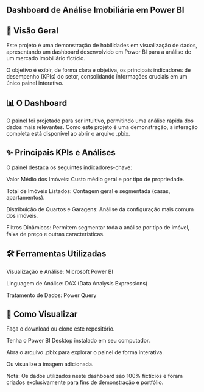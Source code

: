 ## Dashboard de Análise Imobiliária em Power BI
## 📄 Visão Geral
Este projeto é uma demonstração de habilidades em visualização de dados, apresentando um dashboard desenvolvido em Power BI para a análise de um mercado imobiliário fictício.

O objetivo é exibir, de forma clara e objetiva, os principais indicadores de desempenho (KPIs) do setor, consolidando informações cruciais em um único painel interativo.

## 📊 O Dashboard
O painel foi projetado para ser intuitivo, permitindo uma análise rápida dos dados mais relevantes. Como este projeto é uma demonstração, a interação completa está disponível ao abrir o arquivo .pbix.

## ✨ Principais KPIs e Análises
O painel destaca os seguintes indicadores-chave:

Valor Médio dos Imóveis: Custo médio geral e por tipo de propriedade.

Total de Imóveis Listados: Contagem geral e segmentada (casas, apartamentos).

Distribuição de Quartos e Garagens: Análise da configuração mais comum dos imóveis.

Filtros Dinâmicos: Permitem segmentar toda a análise por tipo de imóvel, faixa de preço e outras características.

## 🛠️ Ferramentas Utilizadas
Visualização e Análise: Microsoft Power BI

Linguagem de Análise: DAX (Data Analysis Expressions)

Tratamento de Dados: Power Query

## 🚀 Como Visualizar
Faça o download ou clone este repositório.

Tenha o Power BI Desktop instalado em seu computador.

Abra o arquivo .pbix para explorar o painel de forma interativa.

Ou visualize a imagem adicionada.

Nota: Os dados utilizados neste dashboard são 100% fictícios e foram criados exclusivamente para fins de demonstração e portfólio.
